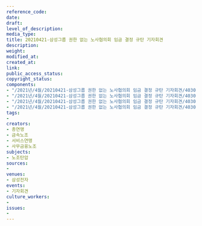 ```yaml
---
reference_code: 
date: 
draft: 
level_of_description: 
media_type: 
title: 20210421-삼성그룹 권한 없는 노사협의회 임금 결정 규탄 기자회견
description: 
weight: 
modified_at: 
created_at: 
link: 
public_access_status: 
copyright_status: 
components:
- "/2021년/4월/20210421-삼성그룹 권한 없는 노사협의회 임금 결정 규탄 기자회견/403015_55919_5752.jpg"
- "/2021년/4월/20210421-삼성그룹 권한 없는 노사협의회 임금 결정 규탄 기자회견/403015_55918_5724.jpg"
- "/2021년/4월/20210421-삼성그룹 권한 없는 노사협의회 임금 결정 규탄 기자회견/403015_55920_5918.png"
- "/2021년/4월/20210421-삼성그룹 권한 없는 노사협의회 임금 결정 규탄 기자회견/403015_55921_5954.jpg"
tags:
- 
creators:
- 총연맹
- 금속노조
- 서비스연맹
- 사무금융노조
subjects:
- 노조탄압
sources:
- 
venues:
- 삼성전자
events:
- 기자회견
culture_workers:
- 
issues:
- 
---
```


